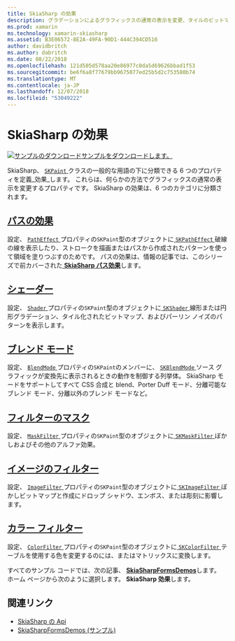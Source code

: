 ```yaml
---
title: SkiaSharp の効果
description: グラデーションによるグラフィックスの通常の表示を変更、タイルのビットマップ、描画モード、ぼかし方法およびその他の効果について説明します。
ms.prod: xamarin
ms.technology: xamarin-skiasharp
ms.assetid: B3E06572-8E2A-49FA-90D1-444C394CD516
author: davidbritch
ms.author: dabritch
ms.date: 08/22/2018
ms.openlocfilehash: 121d505d578aa20e86977c0da5d69626bbad1f53
ms.sourcegitcommit: be6f6a8f77679bb9675077ed25b5d2c753580b74
ms.translationtype: MT
ms.contentlocale: ja-JP
ms.lasthandoff: 12/07/2018
ms.locfileid: "53049222"
---
```

# <a name="skiasharp-effects"></a>SkiaSharp の効果

[![サンプルのダウンロード](~/media/shared/download.png)サンプルをダウンロードします。](https://developer.xamarin.com/samples/xamarin-forms/SkiaSharpForms/Demos/)

SkiaSharp、 [ `SKPaint` ](xref:SkiaSharp.SKPaint)クラスの一般的な用語の下に分類できる 6 つのプロパティを定義_効果_します。 これらは、何らかの方法でグラフィックスの通常の表示を変更するプロパティです。 SkiaSharp の効果は、6 つのカテゴリに分類されます。

## <a name="path-effectscurveseffectsmd"></a>[パスの効果](../curves/effects.md)

設定、 [ `PathEffect` ](xref:SkiaSharp.SKPaint.PathEffect)プロパティの`SKPaint`型のオブジェクトに[ `SKPathEffect` ](xref:SkiaSharp.SKPathEffect)破線の線を表示したり、ストロークを描画またはパスから作成されたパターンを使って領域を塗りつぶすのためです。 パスの効果は、情報の記事では、このシリーズで前カバーされた[ **SkiaSharp パス効果**](../curves/effects.md)します。

## <a name="shadersshadersindexmd"></a>[シェーダー](shaders/index.md)

設定、 [ `Shader` ](xref:SkiaSharp.SKPaint.Shader)プロパティの`SKPaint`型のオブジェクトに[ `SKShader` ](xref:SkiaSharp.SKShader)線形または円形グラデーション、タイル化されたビットマップ、およびパーリン ノイズのパターンを表示します。

## <a name="blend-modesblend-modesindexmd"></a>[ブレンド モード](blend-modes/index.md)

設定、 [ `BlendMode` ](xref:SkiaSharp.SKPaint.BlendMode)プロパティの`SKPaint`のメンバーに、 [ `SKBlendMode` ](xref:SkiaSharp.SKBlendMode)ソース グラフィックが変換先に表示されるときの動作を制御する列挙体。 SkiaSharp モードをサポートしてすべて CSS 合成と blend、Porter Duff モード、分離可能なブレンド モード、分離以外のブレンド モードなど。

## <a name="mask-filtersmask-filtersmd"></a>[フィルターのマスク](mask-filters.md)

設定、 [ `MaskFilter` ](xref:SkiaSharp.SKPaint.MaskFilter)プロパティの`SKPaint`型のオブジェクトに[ `SKMaskFilter` ](xref:SkiaSharp.SKMaskFilter)ぼかしおよびその他のアルファ効果。

## <a name="image-filtersimage-filtersmd"></a>[イメージのフィルター](image-filters.md)

設定、 [ `ImageFilter` ](xref:SkiaSharp.SKPaint.ImageFilter)プロパティの`SKPaint`型のオブジェクトに[ `SKImageFilter` ](xref:SkiaSharp.SKImageFilter)ぼかしビットマップと作成にドロップ シャドウ、エンボス、または彫刻に影響します。

## <a name="color-filterscolor-filtersmd"></a>[カラー フィルター](color-filters.md)

設定、 [ `ColorFilter` ](xref:SkiaSharp.SKPaint.ColorFilter)プロパティの`SKPaint`型のオブジェクトに[ `SKColorFilter` ](xref:SkiaSharp.SKColorFilter)テーブルを使用する色を変更するのには、またはマトリックスに変換します。

すべてのサンプル コードでは、次の記事、 [ **SkiaSharpFormsDemos**](https://developer.xamarin.com/samples/xamarin-forms/SkiaSharpForms/Demos/)します。 ホーム ページから次のように選択します。 **SkiaSharp 効果**します。

## <a name="related-links"></a>関連リンク

- [SkiaSharp の Api](https://docs.microsoft.com/dotnet/api/skiasharp)
- [SkiaSharpFormsDemos (サンプル)](https://developer.xamarin.com/samples/xamarin-forms/SkiaSharpForms/Demos/)
